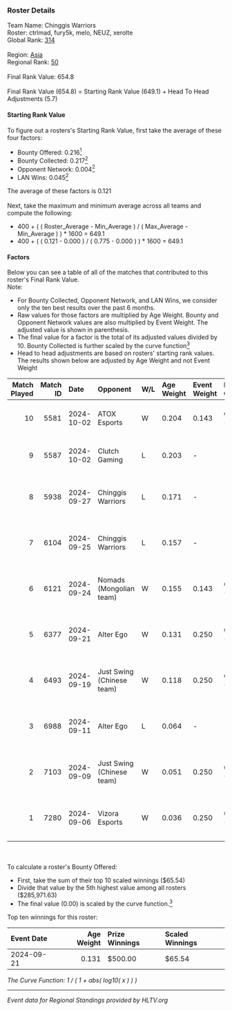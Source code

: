### Roster Details<br />
Team Name: Chinggis Warriors<br />
Roster: ctrlmad, fury5k, melo, NEUZ, xerolte<br />
Global Rank: [314](../../standings_global_2025_02_28.md)<br />
<br />
Region: [Asia]( ../../standings_asia_2025_02_28.md)<br />
Regional Rank: [50]( ../../standings_asia_2025_02_28.md)<br />
<br />
Final Rank Value:  654.8<br />
<br />
Final Rank Value (654.8) = Starting Rank Value (649.1) + Head To Head Adjustments (5.7)<br />

#### Starting Rank Value<br />
To figure out a rosters's Starting Rank Value, first take the average of these four factors:<br />
- Bounty Offered: 0.216[<sup>1</sup>](#table2)
- Bounty Collected: 0.217[<sup>2</sup>](#table1)
- Opponent Network: 0.004[<sup>2</sup>](#table1)
- LAN Wins: 0.045[<sup>2</sup>](#table1)

The average of these factors is 0.121<br />
<br />
Next, take the maximum and minimum average across all teams and compute the following:<br />
- 400 + ( ( Roster_Average - Min_Average ) / ( Max_Average - Min_Average ) ) * 1600 = 649.1
- 400 + ( ( 0.121 - 0.000 ) / ( 0.775 - 0.000 ) ) * 1600 = 649.1


#### Factors<br />
Below you can see a table of all of the matches that contributed to this roster's Final Rank Value.<br />
Note:<br />

- For Bounty Collected, Opponent Network, and LAN Wins, we consider only the ten best results over the past 6 months.
- Raw values for those factors are multiplied by Age Weight. Bounty and Opponent Network values are also multiplied by Event Weight. The adjusted value is shown in parenthesis.
- The final value for a factor is the total of its adjusted values divided by 10. Bounty Collected is further scaled by the curve function[<sup>3</sup>](#curveFunction)
- Head to head adjustments are based on rosters' starting rank values. The results shown below are adjusted by Age Weight and not Event Weight
<span id="table1"></span><br />


| Match Played | Match ID | Date       | Opponent                  | W/L | Age Weight | Event Weight | Bounty Collected | Opponent Network | LAN Wins  | H2H Adj. | Roster                                         |
| -: | -: | :- | :- | :- | :- | :- | :- | :- | :- | -: | :- |
|           10 |     5581 | 2024-10-02 | ATOX Esports              | W   | 0.204      | 0.143        | 0.076 (0.002)    | 0.727 (0.021)    | 1 (0.204) |     6.16 | ctrlmad, fury5k, melo, NEUZ, xerolte           |
|            9 |     5587 | 2024-10-02 | Clutch Gaming             | L   | 0.203      | -            | -                | -                | -         |    -3.98 | ctrlmad, fury5k, melo, NEUZ, xerolte           |
|            8 |     5938 | 2024-09-27 | Chinggis Warriors         | L   | 0.171      | -            | -                | -                | -         |    -0.79 | fury5k, NEUZ, sergelen19k, xerolte, Zilkenberg |
|            7 |     6104 | 2024-09-25 | Chinggis Warriors         | L   | 0.157      | -            | -                | -                | -         |    -0.74 | fury5k, NEUZ, sergelen19k, xerolte, Zilkenberg |
|            6 |     6121 | 2024-09-24 | Nomads (Mongolian team)   | W   | 0.155      | 0.143        | 0.000 (0.000)    | 0.000 (0.000)    | 1 (0.155) |     0.95 | fury5k, NEUZ, sergelen19k, xerolte, Zilkenberg |
|            5 |     6377 | 2024-09-21 | Alter Ego                 | W   | 0.131      | 0.250        | 0.000 (0.000)    | 0.008 (0.000)    | 0 (0.000) |     1.65 | fury5k, NEUZ, Stormrage, xerolte, Zilkenberg   |
|            4 |     6493 | 2024-09-19 | Just Swing (Chinese team) | W   | 0.118      | 0.250        | 0.006 (0.000)    | 0.537 (0.016)    | 0 (0.000) |     2.42 | fury5k, NEUZ, Stormrage, xerolte, Zilkenberg   |
|            3 |     6988 | 2024-09-11 | Alter Ego                 | L   | 0.064      | -            | -                | -                | -         |    -1.22 | fury5k, NEUZ, Stormrage, xerolte, Zilkenberg   |
|            2 |     7103 | 2024-09-09 | Just Swing (Chinese team) | W   | 0.051      | 0.250        | 0.006 (0.000)    | 0.537 (0.007)    | 0 (0.000) |     1.05 | fury5k, NEUZ, Stormrage, xerolte, Zilkenberg   |
|            1 |     7280 | 2024-09-06 | Vizora Esports            | W   | 0.036      | 0.250        | 0.000 (0.000)    | 0.003 (0.000)    | 0 (0.000) |     0.23 | fury5k, NEUZ, Stormrage, xerolte, Zilkenberg   |

<br />
<span id="table2"></span><br />
To calculate a roster's Bounty Offered:<br />

- First, take the sum of their top 10 scaled winnings ($65.54)
- Divide that value by the 5th highest value among all rosters ($285,971.63)
- The final value (0.00) is scaled by the curve function.[<sup>3</sup>](#curveFunction)

Top ten winnings for this roster:<br />

| Event Date | Age Weight | Prize Winnings | Scaled Winnings |
| :- | -: | :- | :- |
| 2024-09-21 |      0.131 | $500.00        | $65.54          |


<span id="curveFunction"></span>_The Curve Function: 1 / ( 1 + abs( log10( x ) ) )_<br />

---
_Event data for Regional Standings provided by HLTV.org_<br />
